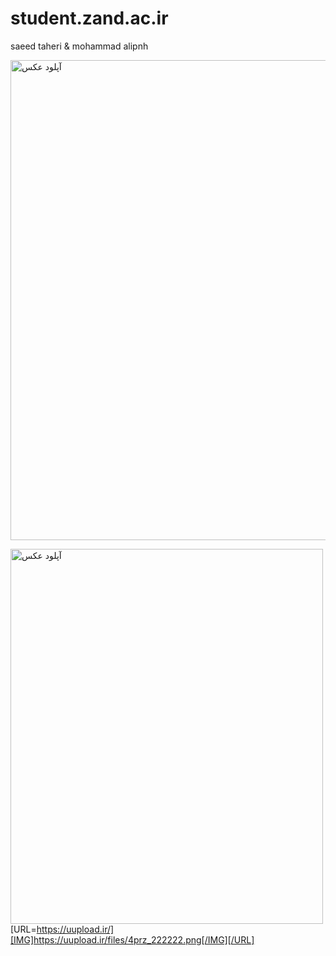 # student.zand.ac.ir
saeed taheri &
mohammad alipnh

<a href="https://uupload.ir/view/ke8k_11111.png" target="_blank"><img src="https://uupload.ir/view/ke8k_11111.png" width="1024" height="768" border="0" alt="آپلود عکس" /></a>


<a href="https://uupload.ir/view/4prz_222222.png" target="_blank"><img src="https://uupload.ir/view/4prz_222222.png" border="0" width="500" height="600" alt="آپلود عکس" /></a>
[URL=https://uupload.ir/][IMG]https://uupload.ir/files/4prz_222222.png[/IMG][/URL]
